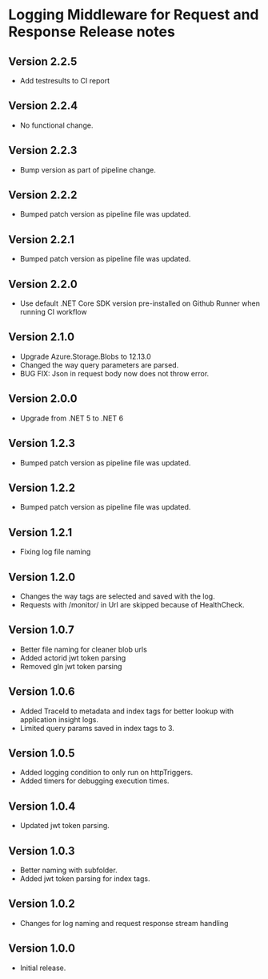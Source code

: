 # Logging Middleware for Request and Response Release notes

## Version 2.2.5

- Add testresults to CI report

## Version 2.2.4

- No functional change.

## Version 2.2.3

- Bump version as part of pipeline change.

## Version 2.2.2

- Bumped patch version as pipeline file was updated.

## Version 2.2.1

- Bumped patch version as pipeline file was updated.

## Version 2.2.0

- Use default .NET Core SDK version pre-installed on Github Runner when running CI workflow

## Version 2.1.0

- Upgrade Azure.Storage.Blobs to 12.13.0
- Changed the way query parameters are parsed.
- BUG FIX: Json in request body now does not throw error.

## Version 2.0.0

- Upgrade from .NET 5 to .NET 6

## Version 1.2.3

- Bumped patch version as pipeline file was updated.

## Version 1.2.2

- Bumped patch version as pipeline file was updated.

## Version 1.2.1

- Fixing log file naming

## Version 1.2.0

- Changes the way tags are selected and saved with the log.
- Requests with /monitor/ in Url are skipped because of HealthCheck.

## Version 1.0.7

- Better file naming for cleaner blob urls
- Added actorid jwt token parsing
- Removed gln jwt token parsing

## Version 1.0.6

- Added TraceId to metadata and index tags for better lookup with application insight logs.
- Limited query params saved in index tags to 3.

## Version 1.0.5

- Added logging condition to only run on httpTriggers.
- Added timers for debugging execution times.

## Version 1.0.4

- Updated jwt token parsing.

## Version 1.0.3

- Better naming with subfolder.
- Added jwt token parsing for index tags.

## Version 1.0.2

- Changes for log naming and request response stream handling

## Version 1.0.0

- Initial release.
